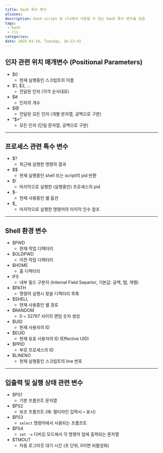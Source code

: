 ```yaml
---
title: bash 특수 변수
aliases:
description: bash script 및 cli에서 사용할 수 있는 bash 특수 변수들 모음
tags:
 - bash
 - cli
categories:
date: 2025-03-18, Tuesday, 16:22:41
---
```


## 인자 관련 위치 매개변수 (Positional Parameters)

- \$0  
	- 현재 실행중인 스크립트의 이름
- \$1, \$2, ...  
	- 전달된 인자 (각각 순서대로)
- \$#  
	- 인자의 개수
- \$@  
	- 전달된 모든 인자 (개별 문자열, 공백으로 구분)
- "$\*"
	- 모든 인자 (단일 문자열, 공백으로 구분) 

---

## 프로세스 관련 특수 변수

- \$?  
	- 최근에 실행한 명령의 결과  
- \$\$
	- 현재 실행중인 shell 또는 script의 pid 반환
- \$!  
	- 마지막으로 실행한 (실행중인) 프로세스의 pid
- \$-  
	- 현재 사용중인 쉘 옵션
- \$_ 
	- 마지막으로 실행한 명령어의 마지막 인수 참조

---

## Shell 환경 변수

- $PWD
	- 현재 작업 디렉터리
- $OLDPWD
	- 이전 작업 디렉터리
- $HOME
	- 홈 디렉터리
- IFS
	- 내부 필드 구분자 (Internal Field Separtor, 기본값: 공백, 탭, 개행)
- $PATH
	- 명령어 실행시 찾을 디렉터리 목록
- $SHELL
	- 현재 사용중인 쉘 경로
- $RANDOM
	- 0 ~ 32767 사이의 랜덤 숫자 생성
- $UID
	- 현재 사용자의 ID
- $EUID
	- 현재 유효 사용자의 ID (Effective UID)
- $PPID
	- 부모 프로세스의 ID
- $LINENO
	- 현재 실행중인 스크립트의 line 번호

---

## 입출력 및 실행 상태 관련 변수

- $PS1
	- 기본 프롬프트 문자열
- $PS2
	- 보조 프롬프트 (예: 멀티라인 입력시 `>` 표시)
- $PS3
	- `select` 명령어에서 사용되는 프롬프트
- $PS4
	- `set -x` 디버깅 모드에서 각 명령어 앞에 출력되는 문자열
- $TMOUT
	- 자동 로그아웃 대기 시간 (초 단위, 0이면 비활성화)